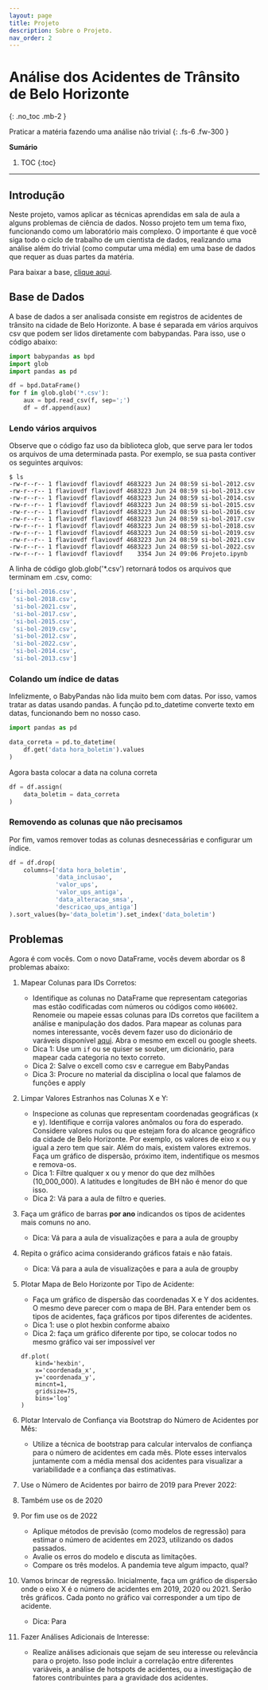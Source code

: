```yaml
---
layout: page
title: Projeto
description: Sobre o Projeto.
nav_order: 2
---
```


# Análise dos Acidentes de Trânsito de Belo Horizonte

{: .no_toc .mb-2 }

Praticar a matéria fazendo uma análise não trivial
{: .fs-6 .fw-300 }

**Sumário**
1. TOC
{:toc}
---

## Introdução

Neste projeto, vamos aplicar as técnicas aprendidas em sala de aula a alguns problemas de ciência de dados. Nosso projeto tem um tema fixo, funcionando como um laboratório mais complexo. O importante é que você siga todo o ciclo de trabalho de um cientista de dados, realizando uma análise além do trivial (como computar uma média) em uma base de dados que requer as duas partes da matéria.

Para baixar a base, [clique aqui](http://flaviovdf.io/fcd/assets/99-Projeto/dados.zip).

## Base de Dados

A base de dados a ser analisada consiste em registros de acidentes de trânsito na cidade de Belo Horizonte. A base é separada em vários arquivos csv que podem ser lidos diretamente com babypandas. Para isso, use o código abaixo:

```python
import babypandas as bpd
import glob
import pandas as pd

df = bpd.DataFrame()
for f in glob.glob('*.csv'):
    aux = bpd.read_csv(f, sep=';')
    df = df.append(aux)
```

### Lendo vários arquivos

Observe que o código faz uso da biblioteca glob, que serve para ler todos os arquivos de uma determinada pasta. Por exemplo, se sua pasta contiver os seguintes arquivos:

```
$ ls
-rw-r--r-- 1 flaviovdf flaviovdf 4683223 Jun 24 08:59 si-bol-2012.csv
-rw-r--r-- 1 flaviovdf flaviovdf 4683223 Jun 24 08:59 si-bol-2013.csv
-rw-r--r-- 1 flaviovdf flaviovdf 4683223 Jun 24 08:59 si-bol-2014.csv
-rw-r--r-- 1 flaviovdf flaviovdf 4683223 Jun 24 08:59 si-bol-2015.csv
-rw-r--r-- 1 flaviovdf flaviovdf 4683223 Jun 24 08:59 si-bol-2016.csv
-rw-r--r-- 1 flaviovdf flaviovdf 4683223 Jun 24 08:59 si-bol-2017.csv
-rw-r--r-- 1 flaviovdf flaviovdf 4683223 Jun 24 08:59 si-bol-2018.csv
-rw-r--r-- 1 flaviovdf flaviovdf 4683223 Jun 24 08:59 si-bol-2019.csv
-rw-r--r-- 1 flaviovdf flaviovdf 4683223 Jun 24 08:59 si-bol-2021.csv
-rw-r--r-- 1 flaviovdf flaviovdf 4683223 Jun 24 08:59 si-bol-2022.csv
-rw-r--r-- 1 flaviovdf flaviovdf    3354 Jun 24 09:06 Projeto.ipynb
```
A linha de código glob.glob('*.csv') retornará todos os arquivos que terminam em .csv, como:

```python
['si-bol-2016.csv',
 'si-bol-2018.csv',
 'si-bol-2021.csv',
 'si-bol-2017.csv',
 'si-bol-2015.csv',
 'si-bol-2019.csv',
 'si-bol-2012.csv',
 'si-bol-2022.csv',
 'si-bol-2014.csv',
 'si-bol-2013.csv']
```

### Colando um índice de datas 

Infelizmente, o BabyPandas não lida muito bem com datas. Por isso, vamos tratar as datas usando pandas. A função pd.to_datetime converte texto em datas, funcionando bem no nosso caso.

```python
import pandas as pd

data_correta = pd.to_datetime(
    df.get('data hora_boletim').values
)
```

Agora basta colocar a data na coluna correta

```python
df = df.assign(
    data_boletim = data_correta
)
```

### Removendo as colunas que não precisamos

Por fim, vamos remover todas as colunas desnecessárias e configurar um índice.

```python
df = df.drop(
    columns=['data hora_boletim',
             'data_inclusao',
             'valor_ups',
             'valor_ups_antiga',
             'data_alteracao_smsa',
             'descricao_ups_antiga']
).sort_values(by='data_boletim').set_index('data_boletim')
```

## Problemas

Agora é com vocês. Com o novo DataFrame, vocês devem abordar os 8 problemas abaixo:

1. Mapear Colunas para IDs Corretos:
    - Identifique as colunas no DataFrame que representam categorias mas estão codificadas com números ou códigos como `H06002`. Renomeie ou mapeie essas colunas para IDs corretos que facilitem a análise e manipulação dos dados. Para mapear as colunas para nomes interessante, vocês devem fazer uso do dicionário de varáveis disponível [aqui](https://dados.pbh.gov.br/dataset/relacao-de-ocorrencias-de-acidentes-de-transito-com-vitima). Abra o mesmo em excell ou google sheets.
    - Dica 1: Use um `if` ou se quiser se souber, um dicionário, para mapear cada categoria no texto correto.
    - Dica 2: Salve o excell como csv e carregue em BabyPandas
    - Dica 3: Procure no material da disciplina o local que falamos de funções e apply

1. Limpar Valores Estranhos nas Colunas X e Y:
    - Inspecione as colunas que representam coordenadas geográficas (x e y). Identifique e corrija valores anômalos ou fora do esperado. Considere valores nulos ou que estejam fora do alcance geográfico da cidade de Belo Horizonte. Por exemplo, os valores de eixo x ou y igual a zero tem que sair. Além do mais, existem valores extremos. Faça um gráfico de dispersão, próximo item, indentifique os mesmos e remova-os.
    - Dica 1: Filtre qualquer x ou y menor do que dez milhões (10_000_000). A latitudes e longitudes de BH não é menor do que isso.
    - Dica 2: Vá para a aula de filtro e queries.

1. Faça um gráfico de barras **por ano** indicandos os tipos de acidentes mais comuns no ano.
    - Dica: Vá para a aula de visualizações e para a aula de groupby

1. Repita o gráfico acima considerando gráficos fatais e não fatais.
    - Dica: Vá para a aula de visualizações e para a aula de groupby
    
1. Plotar Mapa de Belo Horizonte por Tipo de Acidente:
    - Faça um gráfico de dispersão das coordenadas X e Y dos acidentes. O mesmo deve parecer com o mapa de BH. Para entender bem os tipos de acidentes, faça gráficos por tipos diferentes de acidentes.
    - Dica 1: use o plot hexbin conforme abaixo
    - Dica 2: faça um gráfico diferente por tipo, se colocar todos no mesmo gráfico vai ser impossível ver
    ```
    df.plot(
        kind='hexbin',
        x='coordenada_x',
        y='coordenada_y',
        mincnt=1,
        gridsize=75,
        bins='log'
    )
    ```
      
1. Plotar Intervalo de Confiança via Bootstrap do Número de Acidentes por Mês:
    - Utilize a técnica de bootstrap para calcular intervalos de confiança para o número de acidentes em cada mês. Plote esses intervalos juntamente com a média mensal dos acidentes para visualizar a variabilidade e a confiança das estimativas.

1. Use o Número de Acidentes por bairro de 2019 para Prever 2022:
1. Também use os de 2020
1. Por fim use os de 2022
    - Aplique métodos de previsão (como modelos de regressão) para estimar o número de acidentes em 2023, utilizando os dados passados.
    - Avalie os erros do modelo e discuta as limitações.
    - Compare os três modelos. A pandemia teve algum impacto, qual?

1. Vamos brincar de regressão. Inicialmente, faça um gráfico de dispersão onde o eixo X é o número de acidentes em 2019, 2020 ou 2021. Serão três gráficos. Cada ponto no gráfico vai corresponder a um tipo de acidente.
    - Dica: Para  
      
1. Fazer Análises Adicionais de Interesse:
    - Realize análises adicionais que sejam de seu interesse ou relevância para o projeto. Isso pode incluir a correlação entre diferentes variáveis, a análise de hotspots de acidentes, ou a investigação de fatores contribuintes para a gravidade dos acidentes.
